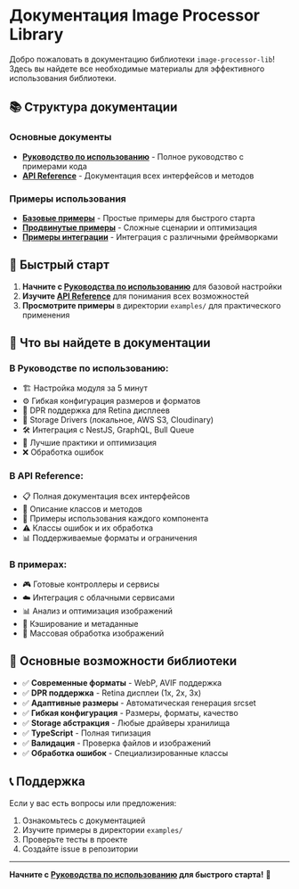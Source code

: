 # Документация Image Processor Library

Добро пожаловать в документацию библиотеки `image-processor-lib`! Здесь вы найдете все необходимые материалы для эффективного использования библиотеки.

## 📚 Структура документации

### Основные документы

- **[Руководство по использованию](./USAGE_GUIDE.md)** - Полное руководство с примерами кода
- **[API Reference](./API_REFERENCE.md)** - Документация всех интерфейсов и методов

### Примеры использования

- **[Базовые примеры](./examples/basic-usage.ts)** - Простые примеры для быстрого старта
- **[Продвинутые примеры](./examples/advanced-usage.ts)** - Сложные сценарии и оптимизация
- **[Примеры интеграции](./examples/integration-examples.ts)** - Интеграция с различными фреймворками

## 🚀 Быстрый старт

1. **Начните с [Руководства по использованию](./USAGE_GUIDE.md)** для базовой настройки
2. **Изучите [API Reference](./API_REFERENCE.md)** для понимания всех возможностей
3. **Просмотрите примеры** в директории `examples/` для практического применения

## 📖 Что вы найдете в документации

### В Руководстве по использованию:
- 🏗️ Настройка модуля за 5 минут
- ⚙️ Гибкая конфигурация размеров и форматов
- 📱 DPR поддержка для Retina дисплеев
- 🔧 Storage Drivers (локальное, AWS S3, Cloudinary)
- 🛠️ Интеграция с NestJS, GraphQL, Bull Queue
- 🎯 Лучшие практики и оптимизация
- ❌ Обработка ошибок

### В API Reference:
- 📋 Полная документация всех интерфейсов
- 🔧 Описание классов и методов
- 📝 Примеры использования каждого компонента
- ⚠️ Классы ошибок и их обработка
- 📊 Поддерживаемые форматы и ограничения

### В примерах:
- 🎮 Готовые контроллеры и сервисы
- ☁️ Интеграция с облачными сервисами
- 📊 Анализ и оптимизация изображений
- 💾 Кэширование и метаданные
- 🔄 Массовая обработка изображений

## 🎯 Основные возможности библиотеки

- ✅ **Современные форматы** - WebP, AVIF поддержка
- ✅ **DPR поддержка** - Retina дисплеи (1x, 2x, 3x)
- ✅ **Адаптивные размеры** - Автоматическая генерация srcset
- ✅ **Гибкая конфигурация** - Размеры, форматы, качество
- ✅ **Storage абстракция** - Любые драйверы хранилища
- ✅ **TypeScript** - Полная типизация
- ✅ **Валидация** - Проверка файлов и изображений
- ✅ **Обработка ошибок** - Специализированные классы

## 📞 Поддержка

Если у вас есть вопросы или предложения:

1. Ознакомьтесь с документацией
2. Изучите примеры в директории `examples/`
3. Проверьте тесты в проекте
4. Создайте issue в репозитории

---

**Начните с [Руководства по использованию](./USAGE_GUIDE.md) для быстрого старта!** 🚀
